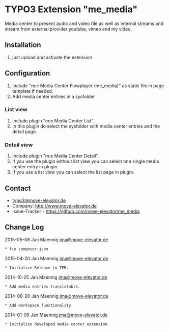 # TYPO3 Extension "me_media"

Media center to present audio and video file as well as internal streams and stream from external provider youtube, vimeo and my video.

## Installation

1. just upload and activate the extension

## Configuration

1. Include "m:e Media Center Flowplayer (me_media)" as static file in page template if needed.
2. Add media center entries in a sysfolder

### List view

1. Include plugin "m:e Media Center List".
2. In this plugin do select the sysfolder with media center entries and the detail page.

### Detail view

1. Include plugin "m:e Media Center Detail".
2. If you use the plugin without list view you can select one single media center entry in plugin.
3. If you use a list view you can select the list page in plugin.

## Contact

* typo3@move-elevator.de
* Company: http://www.move-elevator.de
* Issue-Tracker - https://github.com/move-elevator/me_media

## Change Log

2015-05-08 Jan Maennig <jma@move-elevator.de>

	* fix composer.json

2015-04-20 Jan Maennig <jma@move-elevator.de>

	* Initialize Release to TER.

2014-10-25 Jan Maennig <jma@move-elevator.de>

	* Add media entries translatable.

2014-08-20 Jan Maennig <jma@move-elevator.de>

	* Add workspace functionality.

2014-01-09 Jan Maennig <jma@move-elevator.de>

	* Initialize developed media center extension.
